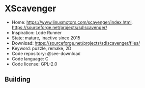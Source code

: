 # XScavenger

- Home: https://www.linuxmotors.com/scavenger/index.html, https://sourceforge.net/projects/sdlscavenger/
- Inspiration: Lode Runner
- State: mature, inactive since 2015
- Download: https://sourceforge.net/projects/sdlscavenger/files/
- Keyword: puzzle, remake, 2D
- Code repository: @see-download
- Code language: C
- Code license: GPL-2.0

## Building
